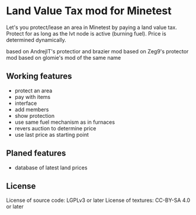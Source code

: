 Land Value Tax mod for Minetest
=================================

Let's you protect/lease an area in Minetest by paying a land value tax.
Protect for as long as the lvt node is active (burning fuel). Price is determined dynamically.

based on AndrejIT's protectior and brazier mod
based on Zeg9's protector mod
based on glomie's mod of the same name

Working features
----------------

- protect an area
- pay with items
- interface
- add members
- show protection
- use same fuel mechanism as in furnaces
- revers auction to determine price
- use last price as starting point


Planed features
---------------

- database of latest land prices

License
-------

License of source code: LGPLv3 or later
License of textures: CC-BY-SA 4.0 or later
